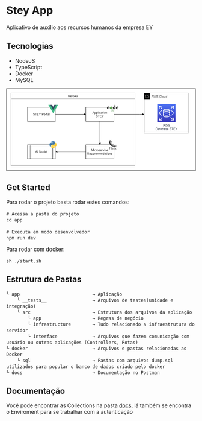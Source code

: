 # Stey App

Aplicativo de auxilio aos recursos humanos da empresa EY

## Tecnologias 

- NodeJS
- TypeScript
- Docker
- MySQL

<img alt="Arquitetura da aplicação" src="./docs/EY_Diagram.drawio.png"/>

## Get Started

Para rodar o projeto basta rodar estes comandos:

``` shell
# Acessa a pasta do projeto
cd app

# Executa em modo desenvolvedor
npm run dev
```

Para rodar com docker:
``` shell
sh ./start.sh
```

## Estrutura de Pastas
``` shell
└ app                           → Aplicação
    └ __tests__                 → Arquivos de testes(unidade e integração)
    └ src                       → Estrutura dos arquivos da aplicação
        └ app                   → Regras de negócio
        └ infrastructure        → Tudo relacionado a infraestrutura do servidor
        └ interface             → Arquivos que fazem comunicação com usuário ou outras aplicações (Controllers, Rotas)
└ docker                        → Arquivos e pastas relacionadas ao Docker
    └ sql                       → Pastas com arquivos dump.sql utilizados para popular o banco de dados criado pelo docker
└ docs                          → Documentação no Postman
 ```

 ## Documentação

 Você pode encontrar as Collections na pasta [docs](./docs), lá também se encontra o Enviroment para se trabalhar com a autenticação